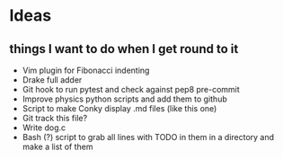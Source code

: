# Ideas
## things I want to do when I get round to it

* Vim plugin for Fibonacci indenting
* Drake full adder
* Git hook to run pytest and check against pep8 pre-commit
* Improve physics python scripts and add them to github
* Script to make Conky display .md files (like this one)
* Git track this file?
* Write dog.c
* Bash (?) script to grab all lines with TODO in them in a directory and make a list of them